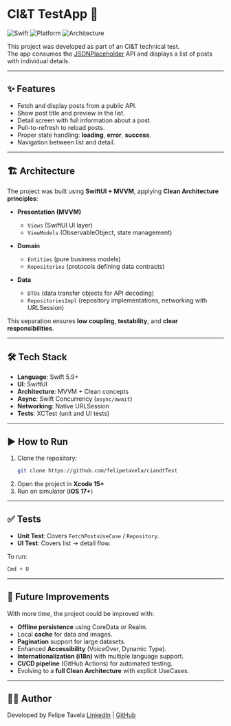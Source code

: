 # CI&T TestApp 📱

![Swift](https://img.shields.io/badge/Swift-5.9-orange?logo=swift&logoColor=white)
![Platform](https://img.shields.io/badge/iOS-17-lightgrey?logo=apple)
![Architecture](https://img.shields.io/badge/Architecture-MVVM%20+%20Clean-blue)

This project was developed as part of an CI&T technical test.  
The app consumes the [JSONPlaceholder](https://jsonplaceholder.typicode.com/posts) API and displays a list of posts with individual details.

---

## ✨ Features
- Fetch and display posts from a public API.
- Show post title and preview in the list.
- Detail screen with full information about a post.
- Pull-to-refresh to reload posts.
- Proper state handling: **loading**, **error**, **success**.
- Navigation between list and detail.

---

## 🏗 Architecture
The project was built using **SwiftUI + MVVM**, applying **Clean Architecture principles**:

- **Presentation (MVVM)**  
  - `Views` (SwiftUI UI layer)  
  - `ViewModels` (ObservableObject, state management)  

- **Domain**  
  - `Entities` (pure business models)  
  - `Repositories` (protocols defining data contracts)  

- **Data**  
  - `DTOs` (data transfer objects for API decoding)  
  - `RepositoriesImpl` (repository implementations, networking with URLSession)  

This separation ensures **low coupling**, **testability**, and **clear responsibilities**.

---

## 🛠 Tech Stack
- **Language**: Swift 5.9+
- **UI**: SwiftUI
- **Architecture**: MVVM + Clean concepts
- **Async**: Swift Concurrency (`async/await`)
- **Networking**: Native URLSession
- **Tests**: XCTest (unit and UI tests)

---

## ▶️ How to Run
1. Clone the repository:
   ```bash
   git clone https://github.com/felipetavela/ciandtTest
   ```
2. Open the project in **Xcode 15+**
3. Run on simulator (**iOS 17+**)

---

## ✅ Tests
- **Unit Test**: Covers `FetchPostsUseCase` / `Repository`.
- **UI Test**: Covers list → detail flow.

To run:
```bash
Cmd + U
```

---

## 🚀 Future Improvements
With more time, the project could be improved with:
- **Offline persistence** using CoreData or Realm.
- Local **cache** for data and images.
- **Pagination** support for large datasets.
- Enhanced **Accessibility** (VoiceOver, Dynamic Type).
- **Internationalization (i18n)** with multiple language support.
- **CI/CD pipeline** (GitHub Actions) for automated testing.
- Evolving to a **full Clean Architecture** with explicit UseCases.

---

## 👨‍💻 Author
Developed by Felipe Tavela
[LinkedIn](https://www.linkedin.com/in/felipetavela) | [GitHub](https://github.com/felipetavela)
